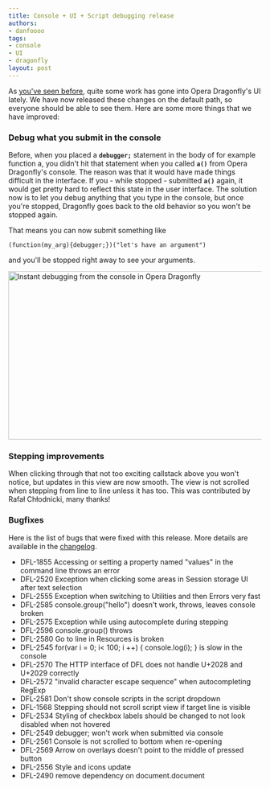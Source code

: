 ```yaml
---
title: Console + UI + Script debugging release
authors:
- danfoooo
tags:
- console
- UI
- dragonfly
layout: post
---
```

<p>As <a href="http://my.opera.com/dragonfly/blog/2011/10/06/new-experimental-with-console-fixes-and-ui-tweaks">you&#39;ve seen before</a>, quite some work has gone into Opera Dragonfly&#39;s UI lately. We have now released these changes on the default path, so everyone should be able to see them. Here are some more things that we have improved:<p>
<h3>Debug what you submit in the console</h3>
<p>Before, when you placed a <b><code>debugger;</code></b> statement in the body of for example function a, you didn&#39;t hit that statement when you called <b><code>a()</code></b> from Opera Dragonfly&#39;s console. The reason was that it would have made things difficult in the interface. If you - while stopped - submitted <b><code>a()</code></b> again, it would get pretty hard to reflect this state in the user interface. The solution now is to let you debug anything that you type in the console, but once you&#39;re stopped, Dragonfly goes back to the old behavior so you won&#39;t be stopped again.<p>
<p>That means you can now submit something like <pre><code>(function(my_arg){debugger;})(&quot;let&#39;s have an argument&quot;)</code></pre> and you&#39;ll be stopped right away to see your arguments.</p>
<img src="/blog/console-ui-script-debugging-release/instant_debug_in_opera_dragonfly.png" width="620" height="335" alt="Instant debugging from the console in Opera Dragonfly" />
<h3>Stepping improvements</h3>
<p>When clicking through that not too exciting callstack above you won&#39;t notice, but updates in this view are now smooth. The view is not scrolled when stepping from line to line unless it has too. This was contributed by Rafał Chłodnicki, many thanks!</p>
<h3>Bugfixes</h3>
<p>Here is the list of bugs that were fixed with this release. More details are available in the <a href="https://dragonfly.opera.com/app/stp-1/logs/5056.1d40ae386f13.log">changelog</a>.</p>
<ul>
<li>DFL-1855	Accessing or setting a property named &quot;values&quot; in the command line throws an error</li>
<li>DFL-2520	Exception when clicking some areas in Session storage UI after text selection</li>
<li>DFL-2555	Exception when switching to Utilities and then Errors very fast</li>
<li>DFL-2585	console.group(&quot;hello&quot;) doesn&#39;t work, throws, leaves console broken</li>
<li>DFL-2575	Exception while using autocomplete during stepping</li>
<li>DFL-2596	console.group() throws</li>
<li>DFL-2580	Go to line in Resources is broken</li>
<li>DFL-2545	for(var i = 0; i&lt; 100; i ++) { console.log(i); } is slow in the console</li>
<li>DFL-2570	The HTTP interface of DFL does not handle U+2028 and U+2029 correctly</li>
<li>DFL-2572	&quot;invalid character escape sequence&quot; when autocompleting RegExp</li>
<li>DFL-2581	Don&#39;t show console scripts in the script dropdown</li>
<li>DFL-1568	Stepping should not scroll script view if target line is visible</li>
<li>DFL-2534	Styling of checkbox labels should be changed to not look disabled when not hovered</li>
<li>DFL-2549	debugger; won&#39;t work when submitted via console</li>
<li>DFL-2561	Console is not scrolled to bottom when re-opening</li>
<li>DFL-2569	Arrow on overlays doesn&#39;t point to the middle of pressed button</li>
<li>DFL-2556	Style and icons update</li>
<li>DFL-2490	remove dependency on document.document</li>
</ul>
